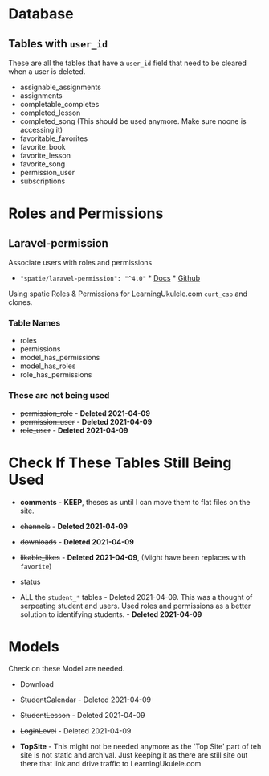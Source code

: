 # Database

## Tables with `user_id`
These are all the tables that have a `user_id` field that need to be cleared when a user is deleted.

- assignable_assignments
- assignments
- completable_completes
- completed_lesson
- completed_song (This should be used anymore. Make sure noone is accessing it)
- favoritable_favorites
- favorite_book
- favorite_lesson
- favorite_song
- permission_user
- subscriptions

# Roles and Permissions
## Laravel-permission
Associate users with roles and permissions

- `"spatie/laravel-permission": "^4.0"` * [Docs](https://spatie.be/docs/laravel-permission/v4/introduction) * [Github](https://github.com/spatie/laravel-permission)

Using spatie Roles & Permissions for LearningUkulele.com `curt_csp` and clones.

### Table Names
- roles
- permissions
- model_has_permissions
- model_has_roles
- role_has_permissions

### These are not being used

- <strike>permission_role</strike> - **Deleted 2021-04-09**
- <strike>permission_user</strike> - **Deleted 2021-04-09**
- <strike>role_user</strike> - **Deleted 2021-04-09**

# Check If These Tables Still Being Used

- **comments** - **KEEP**, theses as until I can move them to flat files on the site.
- <strike>channels</strike> - **Deleted 2021-04-09**
- <strike>downloads</strike> - **Deleted 2021-04-09**
- <strike>likable_likes</strike>  - **Deleted 2021-04-09**, (Might have been replaces with `favorite`)
- status

- ALL the `student_*` tables - Deleted 2021-04-09. This was a thought of serpeating student and users. Used roles and permissions as a better solution to identifying students. - **Deleted 2021-04-09**

# Models
Check on these Model are needed.

- Download
- <strike>StudentCalendar</strike> - Deleted 2021-04-09
- <strike>StudentLesson</strike> - Deleted 2021-04-09
- <strike>LoginLevel</strike> - Deleted 2021-04-09

- **TopSite** - This might not be needed anymore as the 'Top Site' part of teh site is not static and archival. Just keeping it as there are still site out there that link and drive traffic to LearningUkulele.com